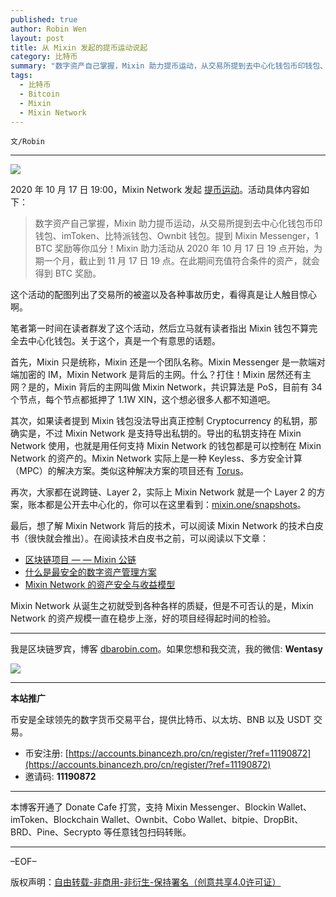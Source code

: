 ```yaml
---
published: true
author: Robin Wen
layout: post
title: 从 Mixin 发起的提币运动说起
category: 比特币
summary: "数字资产自己掌握，Mixin 助力提币运动，从交易所提到去中心化钱包币印钱包、imToken、比特派钱包、Ownbit 钱包。提到 Mixin Messenger，1 BTC 奖励等你瓜分！Mixin 助力活动从 2020 年 10 月 17 日 19 点开始，为期一个月，截止到 11 月 17 日 19 点。在此期间充值符合条件的资产，就会得到 BTC 奖励。Mixin Network 从诞生之初就受到各种各样的质疑，但是不可否认的是，Mixin Network 的资产规模一直在稳步上涨，好的项目经得起时间的检验。"
tags:
  - 比特币
  - Bitcoin
  - Mixin
  - Mixin Network
---
```


`文/Robin`

***

![](https://cdn.dbarobin.com/smkro0h.png)

2020 年 10 月 17 日 19:00，Mixin Network 发起 [提币运动](https://weibo.com/6610529664/JpDgHs8Ks)。活动具体内容如下：

> 数字资产自己掌握，Mixin 助力提币运动，从交易所提到去中心化钱包币印钱包、imToken、比特派钱包、Ownbit 钱包。提到 Mixin Messenger，1 BTC 奖励等你瓜分！Mixin 助力活动从 2020 年 10 月 17 日 19 点开始，为期一个月，截止到 11 月 17 日 19 点。在此期间充值符合条件的资产，就会得到 BTC 奖励。

这个活动的配图列出了交易所的被盗以及各种事故历史，看得真是让人触目惊心啊。

笔者第一时间在读者群发了这个活动，然后立马就有读者指出 Mixin 钱包不算完全去中心化钱包。关于这个，真是一个有意思的话题。

首先，Mixin 只是统称，Mixin 还是一个团队名称。Mixin Messenger 是一款端对端加密的 IM，Mixin Network 是背后的主网。什么？打住！Mixin 居然还有主网？是的，Mixin 背后的主网叫做 Mixin Network，共识算法是 PoS，目前有 34 个节点，每个节点都抵押了 1.1W XIN，这个想必很多人都不知道吧。

其次，如果读者提到 Mixin 钱包没法导出真正控制 Cryptocurrency 的私钥，那确实是，不过 Mixin Network 是支持导出私钥的。导出的私钥支持在 Mixin Network 使用，也就是用任何支持 Mixin Network 的钱包都是可以控制在 Mixin Network 的资产的。Mixin Network 实际上是一种 Keyless、多方安全计算（MPC）的解决方案。类似这种解决方案的项目还有 [Torus](https://tor.us/)。

再次，大家都在说跨链、Layer 2，实际上 Mixin Network 就是一个 Layer 2 的方案，账本都是公开去中心化的，你可以在这里看到：[mixin.one/snapshots](https://mixin.one/snapshots)。

最后，想了解 Mixin Network 背后的技术，可以阅读 Mixin Network 的技术白皮书（很快就会推出）。在阅读技术白皮书之前，可以阅读以下文章：

* [区块链项目 — — Mixin 公链](https://w3c.group/c/1573118879471104)
* [什么是最安全的数字资产管理方案](https://w3c.group/c/1574667896149935)
* [Mixin Network 的资产安全与收益模型](https://w3c.group/c/1592225120614549)

Mixin Network 从诞生之初就受到各种各样的质疑，但是不可否认的是，Mixin Network 的资产规模一直在稳步上涨，好的项目经得起时间的检验。

***

我是区块链罗宾，博客 [dbarobin.com](https://dbarobin.com/)。如果您想和我交流，我的微信: **Wentasy**

![](https://cdn.dbarobin.com/v4yywe2.png)

***

**本站推广**

币安是全球领先的数字货币交易平台，提供比特币、以太坊、BNB 以及 USDT 交易。

* 币安注册: [https://accounts.binancezh.pro/cn/register/?ref=11190872](https://accounts.binancezh.pro/cn/register/?ref=11190872)
* 邀请码: **11190872**

***

本博客开通了 Donate Cafe 打赏，支持 Mixin Messenger、Blockin Wallet、imToken、Blockchain Wallet、Ownbit、Cobo Wallet、bitpie、DropBit、BRD、Pine、Secrypto 等任意钱包扫码转账。

<center>
    <div class="--donate-button"
         data-button-id="f8b9df0d-af9a-460d-8258-d3f435445075"
    ></div>
</center>

***

–EOF–

版权声明：[自由转载-非商用-非衍生-保持署名（创意共享4.0许可证）](http://creativecommons.org/licenses/by-nc-nd/4.0/deed.zh)